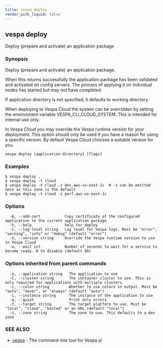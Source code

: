 ```yaml
---
title: vespa deploy
render_with_liquid: false
---
```


## vespa deploy

Deploy (prepare and activate) an application package

### Synopsis

Deploy (prepare and activate) an application package.

When this returns successfully the application package has been validated
and activated on config servers. The process of applying it on individual nodes
has started but may not have completed.

If application directory is not specified, it defaults to working directory.

When deploying to Vespa Cloud the system can be overridden by setting the
environment variable VESPA_CLI_CLOUD_SYSTEM. This is intended for internal use
only.

In Vespa Cloud you may override the Vespa runtime version for your deployment.
This option should only be used if you have a reason for using a specific
version. By default Vespa Cloud chooses a suitable version for you.


```
vespa deploy [application-directory] [flags]
```

### Examples

```
$ vespa deploy .
$ vespa deploy -t cloud
$ vespa deploy -t cloud -z dev.aws-us-east-1c  # -z can be omitted here as this zone is the default
$ vespa deploy -t cloud -z perf.aws-us-east-1c
```

### Options

```
  -A, --add-cert           Copy certificate of the configured application to the current application package
  -h, --help               help for deploy
  -l, --log-level string   Log level for Vespa logs. Must be "error", "warning", "info" or "debug" (default "error")
  -V, --version string     Override the Vespa runtime version to use in Vespa Cloud
  -w, --wait int           Number of seconds to wait for a service to become ready. 0 to disable (default 60)
```

### Options inherited from parent commands

```
  -a, --application string   The application to use
  -C, --cluster string       The container cluster to use. This is only required for applications with multiple clusters
  -c, --color string         Whether to use colors in output. Must be "auto", "never", or "always" (default "auto")
  -i, --instance string      The instance of the application to use
  -q, --quiet                Print only errors
  -t, --target string        The target platform to use. Must be "local", "cloud", "hosted" or an URL (default "local")
  -z, --zone string          The zone to use. This defaults to a dev zone
```

### SEE ALSO

* [vespa](vespa.html)	 - The command-line tool for Vespa.ai

